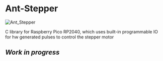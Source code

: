 # Ant-Stepper
![Ant_Stepper](https://github.com/Vitaris/Ant-Stepper/blob/main/pics/ant_stepper.png)

C library for Raspberry Pico RP2040, which uses built-in programmable IO for hw generated pulses to control the stepper motor

## _Work in progress_
